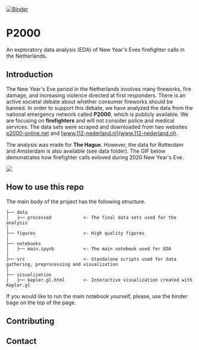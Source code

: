 [![Binder](https://mybinder.org/badge_logo.svg)](https://mybinder.org/v2/gh/mikhailsirenko/P2000/master?filepath=notebooks%2Fmain.ipynb)

# P2000
An exploratory data analysis (EDA) of New Year's Eves firefighter calls in the Netherlands.



## Introduction
The New Year's Eve period in the Netherlands involves many fireworks, fire damage, and increasing violence directed at first responders. There is an active societal debate about whether consumer fireworks should be banned. In order to support this debate, we have analyzed the data from the national emergency network called __P2000__, which is publicly available. We are focusing on __firefighters__ and will not consider police and medical services. The data sets were scraped and downloaded from two websites [p2000-online.net](http://p2000-online.net/) and [www.112-nederland.nl](www.112-nederland.nl).

The analysis was made for __The Hague__. However, the data for Rotterdam and Amsterdam is also available (see data folder). The GIF below demonstrates how firefighter calls evloved during 2020 New Year's Eve.  

![](https://github.com/mikhailsirenko/P2000/blob/master/visualizations/kepler.gl.gif)

## How to use this repo
The main body of the project has the following structure. 
```
├── data
│   ├── processed            <- The final data sets used for the analysis
│
├── figures                  <- High quality figures 
|
├── notebooks                
│   ├── main.ipynb           <- The main notebook used for EDA
|
├── src                      <- Standalone scripts used for data gathering, preprocessing and visualization
|
├── visualization            
|   ├── kepler.gl.html       <- Interactive visualization created with Kepler.gl
```

If you would like to run the main notebook yourself, please, use the binder bage on the top of the page. 

## Contributing

## Contact
